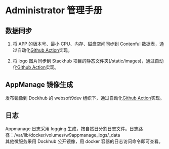 # Administrator 管理手册

## 数据同步

1. 将 APP 的版本号、最小 CPU、内存、磁盘空间同步到 Contenful 数据表，通过自动化[Github Action](https://github.com/Websoft9/docker-library/blob/main/.github/workflows/requirement_to_contentful.yml)实现。

2. 将 logo 图片同步到 Stackhub 项目的静态文件夹(/static/images)，通过自动化[Github Action](https://github.com/Websoft9/StackHub/blob/main/.github/workflows/logo.yml)实现。

## AppManage 镜像生成

发布镜像到 Dockhub 的 websoft9dev 组织下，通过自动化[Github Action](https://github.com/Websoft9/StackHub/blob/main/.github/workflows/appmanage_docker.yml)实现。

## 日志

Appmanage 日志采用 logging 生成，按自然日分割日志文件。日志路径：/var/lib/docker/volumes/w9appmanage_logs/\_data  
其他微服务采用 Dockhub 公开镜像，用 docker 容器的日志访问命令即可查看。
